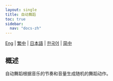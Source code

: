 ```yaml
---
layout: single
title: 自动舞蹈
toc: true
sidebar:
  nav: "docs-zh"
---
```

[Eng](/dancexr/features/autodance) | [繁中](/tw/dancexr/features/autodance) | [日本語](/jp/dancexr/features/autodance) | [한국어](/kr/dancexr/features/autodance) | [简中](/zh/dancexr/features/autodance)


## 概述
自动舞蹈根据音乐的节奏和音量生成随机的舞蹈动作。